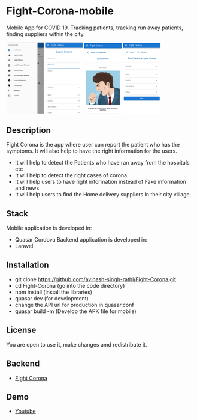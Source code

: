 # Fight-Corona-mobile
Mobile App for COVID 19. Tracking patients, tracking run away patients, finding suppliers within the city.

<img src="screenshot-1.jpg" style="width:100px;" />
<img src="screenshot-2.jpg" style="width:100px;" />
<img src="screenshot-3.jpg" style="width:100px;" />
<img src="screenshot-4.jpg" style="width:100px;" />


## Description
Fight Corona is the app where user can report the patient who has the symptoms. It will also help to have the right information for the users.
  - It will help to detect the Patients who have ran away from the hospitals etc
  - It will help to detect the right cases of corona.
  - It will help users to have right information instead of Fake information and news.
  - It will help users to find the Home delivery suppliers in their city village.	


## Stack
Mobile application is developed in:
  - Quasar Cordova
Backend application is developed in:
  - Laravel

## Installation
 - git clone https://github.com/avinash-singh-rathi/Fight-Corona.git
 - cd Fight-Corona (go into the code directory)
 - npm install (install the libraries)
 - quasar dev (for development)
 - change the API url for production in quasar.conf
 - quasar build -m (Develop the APK file for mobile)

## License
You are open to use it, make changes amd redistribute it.

## Backend
  - [Fight Corona](https://github.com/avinash-singh-rathi/Fight-Corona "Fight Corona")

## Demo
  - [Youtube](https://www.youtube.com/watch?v=_gQOH4sUbmc&t=4s)

